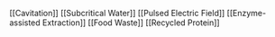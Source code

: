 [[Cavitation]]
[[Subcritical Water]]
[[Pulsed Electric Field]]
[[Enzyme-assisted Extraction]]
[[Food Waste]]
[[Recycled Protein]]
